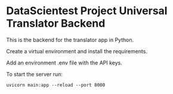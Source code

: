 # DataScientest Project Universal Translator Backend

This is the backend for the translator app in Python.

Create a virtual environment and install the requirements.

Add an environment .env file with the API keys.

To start the server run:

    uvicorn main:app --reload --port 8000  